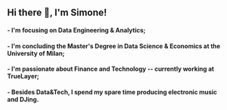 ## Hi there 👋, I'm Simone!

#### - I'm focusing on Data Engineering & Analytics;
#### - I'm concluding the Master's Degree in Data Science & Economics at the University of Milan;
#### - I'm passionate about Finance and Technology -- currently working at TrueLayer;
#### - Besides Data&Tech, I spend my spare time producing electronic music and DJing. 
